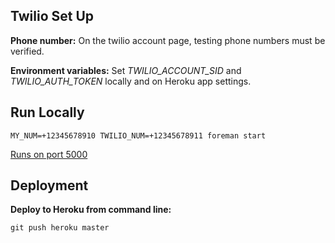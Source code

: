 ## Twilio Set Up

**Phone number:** On the twilio account page, testing phone numbers must be verified.

**Environment variables:** Set *TWILIO\_ACCOUNT\_SID* and *TWILIO\_AUTH\_TOKEN* locally and on Heroku app settings.

## Run Locally

```MY_NUM=+12345678910 TWILIO_NUM=+12345678911 foreman start```

[Runs on port 5000](http://localhost:5000/)

## Deployment

**Deploy to Heroku from command line:**

```git push heroku master```
